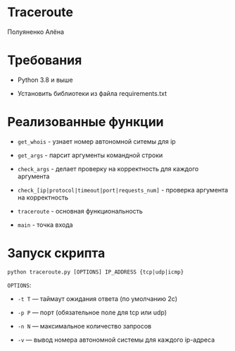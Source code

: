 ﻿# Traceroute
Полуяненко Алёна

# Требования
* Python 3.8 и выше

* Установить библиотеки из файла requirements.txt

# Реализованные функции
* `get_whois` - узнает номер автономной ситемы для ip

* `get_args` - парсит аргументы командной строки

* `check_args` - делает проверку на корректность для каждого аргумента

* `check_[ip|protocol|timeout|port|requests_num]` - проверка аргумента на корректность

* `traceroute` - основная функциональность

* `main` - точка входа

# Запуск скрипта
`python traceroute.py [OPTIONS] IP_ADDRESS {tcp|udp|icmp}`

`OPTIONS`:

* `-t T` — таймаут ожидания ответа (по умолчанию 2с)

* `-p P` — порт (обязательное поле для tcp или udp)

* `-n N` — максимальное количество запросов

* `-v` — вывод номера автономной системы для каждого ip-адреса
